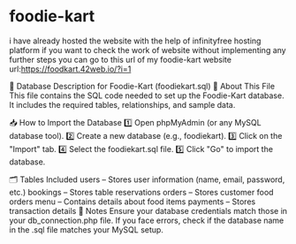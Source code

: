 # foodie-kart
i have already hosted the website with the help of infinityfree hosting platform if you want to check the work of website without implementing any further steps you can go to this url of my foodie-kart website url:https://foodkart.42web.io/?i=1


📌 Database Description for Foodie-Kart (foodiekart.sql)
📄 About This File
This file contains the SQL code needed to set up the Foodie-Kart database. It includes the required tables, relationships, and sample data.

📥 How to Import the Database
1️⃣ Open phpMyAdmin (or any MySQL database tool).
2️⃣ Create a new database (e.g., foodiekart).
3️⃣ Click on the "Import" tab.
4️⃣ Select the foodiekart.sql file.
5️⃣ Click "Go" to import the database.

🗂️ Tables Included
users – Stores user information (name, email, password, etc.)
bookings – Stores table reservations
orders – Stores customer food orders
menu – Contains details about food items
payments – Stores transaction details
📌 Notes
Ensure your database credentials match those in your db_connection.php file.
If you face errors, check if the database name in the .sql file matches your MySQL setup.
